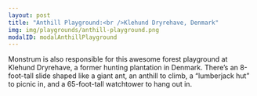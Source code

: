 ```yaml
---
layout: post
title: "Anthill Playground:<br />Klehund Dryrehave, Denmark"
img: img/playgrounds/anthill-playground.png
modalID: modalAnthillPlayground
---
```

Monstrum is also responsible for this awesome forest playground at Klehund Dryrehave, a former hunting plantation in Denmark. There’s an 8-foot-tall slide shaped like a giant ant, an anthill to climb, a “lumberjack hut” to picnic in, and a 65-foot-tall watchtower to hang out in.
